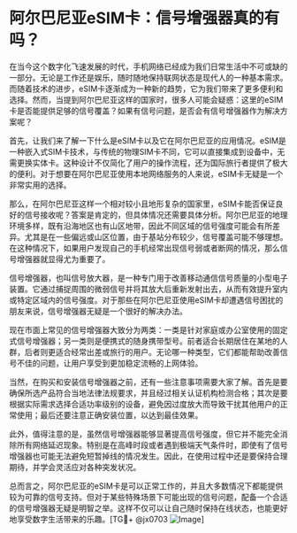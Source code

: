 # 阿尔巴尼亚eSIM卡：信号增强器真的有吗？

在当今这个数字化飞速发展的时代，手机网络已经成为我们日常生活中不可或缺的一部分。无论是工作还是娱乐，随时随地保持联网状态是现代人的一种基本需求。而随着技术的进步，eSIM卡逐渐成为一种新的趋势，它为我们带来了更多便利和选择。然而，当提到阿尔巴尼亚这样的国家时，很多人可能会疑惑：这里的eSIM卡是否能提供足够的信号覆盖？如果有信号问题，是否会有信号增强器作为解决方案呢？

首先，让我们来了解一下什么是eSIM卡以及它在阿尔巴尼亚的应用情况。eSIM是一种嵌入式SIM卡技术，与传统的物理SIM卡不同，它可以直接集成到设备中，无需更换实体卡。这种设计不仅简化了用户的操作流程，还为国际旅行者提供了极大的便利。对于想要在阿尔巴尼亚使用本地网络服务的人来说，eSIM卡无疑是一个非常实用的选择。

那么，在阿尔巴尼亚这样一个相对较小且地形复杂的国家里，eSIM卡能否保证良好的信号接收呢？答案是肯定的，但具体情况还需要具体分析。阿尔巴尼亚的地理环境多样，既有沿海地区也有山区地带，因此不同区域的信号强度可能会有所差异。尤其是在一些偏远或山区位置，由于基站分布较少，信号覆盖可能不够理想。在这种情况下，如果用户发现自己的手机经常出现信号弱或者断网的情况，那么信号增强器就显得尤为重要了。

信号增强器，也叫信号放大器，是一种专门用于改善移动通信信号质量的小型电子装置。它通过捕捉周围的微弱信号并将其放大后重新发射出去，从而有效提升室内或特定区域内的信号强度。对于那些在阿尔巴尼亚使用eSIM卡却遭遇信号困扰的朋友来说，信号增强器无疑是一个很好的解决办法。

现在市面上常见的信号增强器大致分为两类：一类是针对家庭或办公室使用的固定式信号增强器；另一类则是便携式的随身携带型号。前者适合长期居住在某地的人群，后者则更适合经常出差或旅行的用户。无论哪一种类型，它们都能帮助改善信号不佳的问题，让用户享受到更加稳定流畅的上网体验。

当然，在购买和安装信号增强器之前，还有一些注意事项需要大家了解。首先是要确保所选产品符合当地法律法规要求，并且经过相关认证机构检测合格；其次是要根据实际需求选择合适功率级别的设备，避免因过度放大而导致干扰其他用户的正常使用；最后还要注意正确安装位置，以达到最佳效果。

此外，值得注意的是，虽然信号增强器能够显著提高信号强度，但它并不能完全消除所有网络延迟现象。特别是在高峰时段或者遇到极端天气条件时，即使有了信号增强器也可能无法避免短暂掉线的情况发生。因此，在使用过程中还是要保持合理期待，并学会灵活应对各种突发状况。

总而言之，阿尔巴尼亚的eSIM卡是可以正常工作的，并且大多数情况下都能提供较为可靠的信号支持。但对于某些特殊场景下可能出现的信号问题，配备一个合适的信号增强器无疑是明智之举。这样不仅可以让自己随时保持在线状态，也能更好地享受数字生活带来的乐趣。[TG💪+ @jx0703 ![Image](https://github.com/user-attachments/assets/dbca1d08-cadb-493c-b0ec-ad6f7a83f270)]